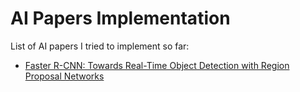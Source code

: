 # AI Papers Implementation
List of AI papers I tried to implement so far:

* [Faster R-CNN: Towards Real-Time Object Detection with Region Proposal Networks](https://github.com/lloydaxeph/simple_frcnn_implementation_from_scratch)
